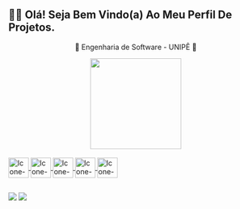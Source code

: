 ## 🖖🏻 Olá! Seja Bem Vindo(a) Ao Meu Perfil De Projetos.

<div align="center">
  <p>📓 Engenharia de Software - UNIPÊ 📓</p>
</div>  

<div align="center">
  <a href="https://github.com/JonadabHonorio">
    
  <img height="180em" src="https://github-readme-stats.vercel.app/api?username=JonadabHonorio&show_icons=true&theme=dark&include_all_commits=true&count_private=true"/>
</div> 
  
<!--[![Anurag's GitHub stats](https://github-readme-stats.vercel.app/api?username=JonadabHonorio&show_icons=true&theme=dark&include_all_commits=true&count_private=true)](https://github.com/anuraghazra/github-readme-stats)-->

 <div style="display: inline_block && marggin top: 30"><br>
   <img img align="center" alt="Icone-HTML"  width="40" src="https://img.icons8.com/color/40/000000/html-5--v1.png"/>
   <img img align="center" alt="Icone-CSS"  width="40" src="https://img.icons8.com/color/40/000000/css3.png"/>
   <img img align="center" alt="Icone-Js"  width="40" src="https://img.icons8.com/color/40/000000/javascript--v1.png"/>
   <img img align="center" alt="Icone-VUEJS"  width="40" src="https://cdn.jsdelivr.net/gh/devicons/devicon/icons/vuejs/vuejs-original.svg"/>  
    <img img align="center" alt="Icone-Node.js" width="40" src="https://img.icons8.com/?size=512&id=hsPbhkOH4FMe&format=png"/> 
 </div> 
  
 ##
 
 <div>
       <a href="https://www.linkedin.com/in//jonadab-honorio-5a3440261/" target="_blank"><img src="https://img.shields.io/badge/-LinkedIn-%230077B5?style=for-the-badge&logo=linkedin&logoColor=white" target="_blank"></a>
       <a href = "mailto:honoriojonadab@gmail.com"><img src="https://img.shields.io/badge/-Gmail-%23333?style=for-the-badge&logo=gmail&logoColor=white" target="_blank"></a>
  
 </div>
  
  <!---
  ![Snake animation](https://github.com/JonadabHonorio/JonadabHonorio/blob/output/github-contribution-grid-snake.svg)
  --->
     
      
